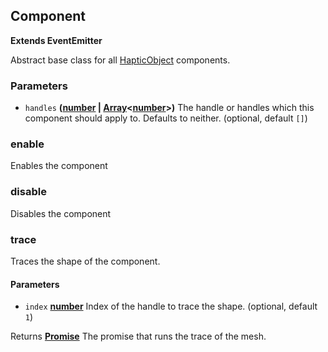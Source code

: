 <!-- Generated by documentation.js. Update this documentation by updating the source code. -->

## Component

**Extends EventEmitter**

Abstract base class for all [HapticObject](../hapticObject.md) components.

### Parameters

-   `handles` **([number][1] \| [Array][2]&lt;[number][1]>)** The handle or handles which this
    component should apply to. Defaults to neither. (optional, default `[]`)

### enable

Enables the component

### disable

Disables the component

### trace

Traces the shape of the component.

#### Parameters

-   `index` **[number][1]** Index of the handle to trace the shape. (optional, default `1`)

Returns **[Promise][3]** The promise that runs the trace of the mesh.

[1]: https://developer.mozilla.org/docs/Web/JavaScript/Reference/Global_Objects/Number

[2]: https://developer.mozilla.org/docs/Web/JavaScript/Reference/Global_Objects/Array

[3]: https://developer.mozilla.org/docs/Web/JavaScript/Reference/Global_Objects/Promise
